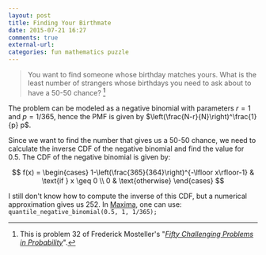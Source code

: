 ```yaml
---
layout: post
title: Finding Your Birthmate
date: 2015-07-21 16:27
comments: true
external-url:
categories: fun mathematics puzzle
---
```


> You want to find someone whose birthday matches yours. What is the least number of strangers whose birthdays you need to ask about to have a 50-50 chance? [^a]

  [^a]: This is problem 32 of Frederick Mosteller's "*[Fifty Challenging Problems in Probability](http://www.amazon.com/Challenging-Problems-Probability-Solutions-Mathematics/dp/0486653552)*".

The problem can be modeled as a negative binomial with parameters $r = 1$ and $p = 1/365$, hence the PMF is given by $\left(\frac{N-r}{N}\right)^\frac{1}{p} p$.

Since we want to find the number that gives us a 50-50 chance, we need to calculate the inverse CDF of the negative binomial and find the value for $0.5$. The CDF of the negative binomial is given by:

$$
 f(x) =
  \begin{cases}
   1-\left(\frac{365}{364}\right)^{-\lfloor x\rfloor-1} & \text{if } x \geq 0 \\
   0       & \text{otherwise}
  \end{cases}
$$

I still don't know how to compute the inverse of this CDF, but a numerical approximation gives us 252. In [Maxima](http://maxima.sourceforge.net/), one can use: `quantile_negative_binomial(0.5, 1, 1/365);`
